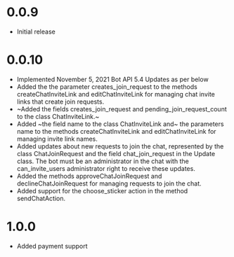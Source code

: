 # 0.0.9
* Initial release

# 0.0.10
* Implemented November 5, 2021 Bot API 5.4 Updates as per below
* Added the the parameter creates_join_request to the methods createChatInviteLink and editChatInviteLink for managing chat invite links that create join requests.
* ~Added the fields creates_join_request and pending_join_request_count to the class ChatInviteLink.~
* Added ~the field name to the class ChatInviteLink and~ the parameters name to the methods createChatInviteLink and editChatInviteLink for managing invite link names.
* Added updates about new requests to join the chat, represented by the class ChatJoinRequest and the field chat_join_request in the Update class. The bot must be an administrator in the chat with the can_invite_users administrator right to receive these updates.
* Added the methods approveChatJoinRequest and declineChatJoinRequest for managing requests to join the chat.
* Added support for the choose_sticker action in the method sendChatAction.

# 1.0.0
* Added payment support
